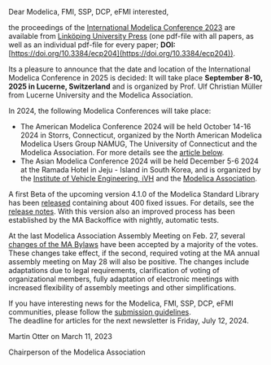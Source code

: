 Dear Modelica, FMI, SSP, DCP, eFMI interested,

the proceedings of the [International Modelica Conference 2023](https://2023.international.conference.modelica.org/) are available from [Linköping University Press](https://ecp.ep.liu.se/index.php/modelica/issue/view/83) (one pdf-file with all papers, as well as an individual pdf-file for every paper; **DOI:** [https://doi.org/10.3384/ecp204](https://doi.org/10.3384/ecp204)). 

Its a pleasure to announce that the date and location of the International Modelica Conference in 2025 is decided: It will take place **September 8-10, 2025 in Lucerne, Switzerland** and is organized by Prof. Ulf Christian Müller from Lucerne University and the Modelica Association.

In 2024, the following Modelica Conferences will take place:
 - The American Modelica Conference 2024 will be held October 14-16 2024 in Storrs, Connecticut, organized by the North American Modelica Modelica Users Group NAMUG, The University of Connecticut and the Modelica Association. For more details see the [article below](AmericanModelicaConference.html).
 - The Asian Modelica Conference 2024 will be held December 5-6 2024 at the Ramada Hotel in Jeju - Island in South Korea, and is organized by the [Institute of Vehicle Engineering, iVH](http://www.ivh.co.kr/) and the [Modelica Association](https://modelica.org/association/).

A first Beta of the upcoming version 4.1.0 of the Modelica Standard Library has been [released](https://github.com/modelica/ModelicaStandardLibrary/releases/tag/v4.1.0-beta.1) containing about 400 fixed issues. For details, see the [release notes](https://github.com/modelica/ModelicaStandardLibrary/releases/download/v4.1.0-beta.1/ResolvedGitHubIssues.pdf). With this version also an improved process has been established by the MA Backoffice with nightly, automatic tests.

At the last Modelica Association Assembly Meeting on Feb. 27, several [changes of the MA Bylaws](https://github.com/modelica/MA-Bylaws/pull/28) have been accepted by a majority of the votes. These changes take effect, if the second, required voting at the MA annual assembly meeting on May 28 will also be positive. The changes include adaptations due to legal requirements, clarification of voting of organizational members, fully adaptation of electronic meetings with increased flexibility of assembly meetings and other simplifications. 

If you have interesting news for the Modelica, FMI, SSP, DCP, eFMI communities, please 
follow the [submission guidelines](https://newsletter.modelica.org/submission-guidelines.html).<br>
The deadline for articles for the next newsletter is Friday, July 12, 2024.

Martin Otter on March 11, 2023

Chairperson of the Modelica Association
